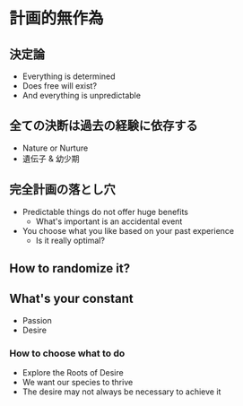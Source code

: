 # 計画的無作為

## 決定論
- Everything is determined
- Does free will exist?
- And everything is unpredictable

## 全ての決断は過去の経験に依存する
- Nature or Nurture
- 遺伝子 & 幼少期

## 完全計画の落とし穴
- Predictable things do not offer huge benefits
  - What's important is an accidental event
- You choose what you like based on your past experience
  - Is it really optimal?

## How to randomize it?


## What's your constant
- Passion
- Desire


### How to choose what to do
- Explore the Roots of Desire
- We want our species to thrive
- The desire may not always be necessary to achieve it
